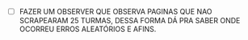 - [ ] FAZER UM OBSERVER QUE OBSERVA PAGINAS QUE NAO SCRAPEARAM 25 TURMAS, DESSA FORMA DÁ PRA SABER ONDE OCORREU ERROS ALEATÓRIOS E AFINS.